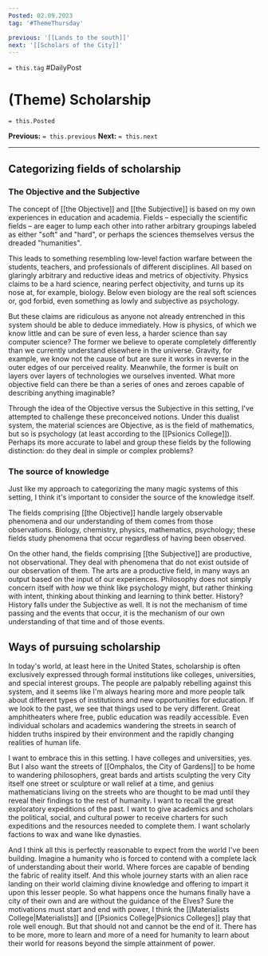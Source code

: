 ```yaml
---
Posted: 02.09.2023
tag: '#ThemeThursday'

previous: '[[Lands to the south]]'
next: '[[Scholars of the City]]'
---
```

`= this.tag` #DailyPost
# (Theme) Scholarship
`= this.Posted`

**Previous:** `= this.previous`
**Next:** `= this.next`

---

## Categorizing fields of scholarship

### The Objective and the Subjective

The concept of [[the Objective]] and [[the Subjective]] is based on my own experiences in education and academia. Fields – especially the scientific fields – are eager to lump each other into rather arbitrary groupings labeled as either "soft" and "hard", or perhaps the sciences themselves versus the dreaded "humanities".

This leads to something resembling low-level faction warfare between the students, teachers, and professionals of different disciplines. All based on glaringly arbitrary and reductive ideas and metrics of objectivity. Physics claims to be a hard science, nearing perfect objectivity, and turns up its nose at, for example, biology. Below even biology are the real soft sciences or, god forbid, even something as lowly and subjective as psychology.

But these claims are ridiculous as anyone not already entrenched in this system should be able to deduce immediately. How is physics, of which we know little and can be sure of even less, a harder science than say computer science? The former we believe to operate completely differently than we currently understand elsewhere in the universe. Gravity, for example, we know not the cause of but are sure it works in reverse in the outer edges of our perceived reality. Meanwhile, the former is built on layers over layers of technologies we ourselves invented. What more objective field can there be than a series of ones and zeroes capable of describing anything imaginable?

Through the idea of the Objective versus the Subjective in this setting, I've attempted to challenge these preconceived notions. Under this dualist system, the material sciences are Objective, as is the field of mathematics, but so is psychology (at least according to the [[Psionics College]]). Perhaps its more accurate to label and group these fields by the following distinction: do they deal in simple or complex problems?

### The source of knowledge

Just like my approach to categorizing the many magic systems of this setting, I think it's important to consider the source of the knowledge itself.

The fields comprising [[the Objective]] handle largely observable phenomena and our understanding of them comes from those observations. Biology, chemistry, physics, mathematics, psychology; these fields study phenomena that occur regardless of having been observed.

On the other hand, the fields comprising [[the Subjective]] are productive, not observational. They deal with phenomena that do not exist outside of our observation of them. The arts are a productive field, in many ways an output based on the input of our experiences. Philosophy does not simply concern itself with _how_ we think like psychology might, but rather thinking with intent, thinking about thinking and learning to think better. History? History falls under the Subjective as well. It is not the mechanism of time passing and the events that occur, it is the mechanism of our own understanding of that time and of those events.

## Ways of pursuing scholarship

In today's world, at least here in the United States, scholarship is often exclusively expressed through formal institutions like colleges, universities, and special interest groups. The people are palpably rebelling against this system, and it seems like I'm always hearing more and more people talk about different types of institutions and new opportunities for education. If we look to the past, we see that things used to be very different. Great amphitheaters where free, public education was readily accessible. Even individual scholars and academics wandering the streets in search of hidden truths inspired by their environment and the rapidly changing realities of human life.

I want to embrace this in this setting. I have colleges and universities, yes. But I also want the streets of [[Omphalos, the City of Gardens]] to be home to wandering philosophers, great bards and artists sculpting the very City itself one street or sculpture or wall relief at a time, and genius mathematicians living on the streets who are thought to be mad until they reveal their findings to the rest of humanity. I want to recall the great exploratory expeditions of the past. I want to give academics and scholars the political, social, and cultural power to receive charters for such expeditions and the resources needed to complete them. I want scholarly factions to wax and wane like dynasties.

And I think all this is perfectly reasonable to expect from the world I've been building. Imagine a humanity who is forced to contend with a complete lack of understanding about their world. Where forces are capable of bending the fabric of reality itself. And this whole journey starts with an alien race landing on their world claiming divine knowledge and offering to impart it upon this lesser people. So what happens once the humans finally have a city of their own and are without the guidance of the Elves? Sure the motivations must start and end with power, I think the [[Materialists College|Materialists]] and [[Psionics College|Psionics Colleges]] play that role well enough. But that should not and cannot be the end of it. There has to be more, more to learn and more of a need for humanity to learn about their world for reasons beyond the simple attainment of power.
